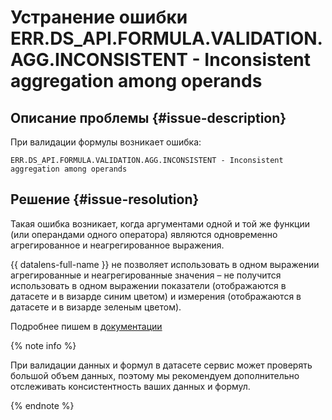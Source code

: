# Устранение ошибки ERR.DS_API.FORMULA.VALIDATION.AGG.INCONSISTENT - Inconsistent aggregation among operands


## Описание проблемы {#issue-description}

При валидации формулы возникает ошибка:
```
ERR.DS_API.FORMULA.VALIDATION.AGG.INCONSISTENT - Inconsistent aggregation among operands
```

## Решение {#issue-resolution}

Такая ошибка возникает, когда аргументами одной и той же функции (или операндами одного оператора) являются одновременно агрегированное и неагрегированное выражения. 

{{ datalens-full-name }} не позволяет использовать в одном выражении агрегированные и неагрегированные значения – не получится использовать в одном выражении показатели (отображаются в датасете и в визарде синим цветом) и измерения (отображаются в датасете и в визарде зеленым цветом).

Подробнее пишем в [документации](../../../datalens/troubleshooting/errors/ERR-DS_API-FORMULA-VALIDATION-AGG-INCONSISTENT)

{% note info %}

При валидации данных и формул в датасете сервис может проверять большой объем данных, поэтому мы рекомендуем дополнительно отслеживать консистентность ваших данных и формул.

{% endnote %}
